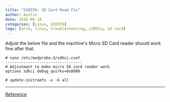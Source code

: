 ```yaml
---
title: "X205TA: SD Card Read Fix"
author: Austin
date: 2016-06-18
categories: [Linux, X205TA]
tags: [arch, linux, troubleshooting, x205ta, sd card]
---
```


Adjust the below file and the machine's Micro SD Card 
reader should work fine after that.

```
# nano /etc/modprobe.d/sdhci.conf
----------------------------------
# Adjsutment to make micro SD card reader work
options sdhci debug_quirks=0x8000
```

```
# update-initramfs -u -k all
```

-----

[Reference](https://wiki.debian.org/InstallingDebianOn/Asus/X205TA)
